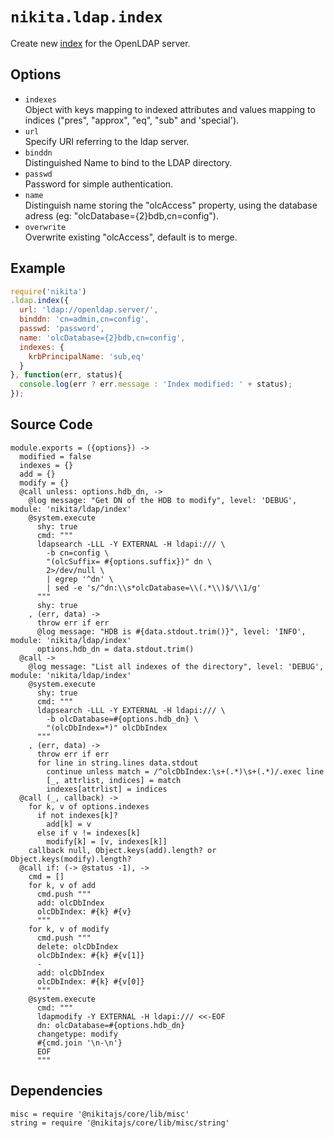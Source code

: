 
# `nikita.ldap.index`

Create new [index](index) for the OpenLDAP server.

## Options

* `indexes`   
  Object with keys mapping to indexed attributes and values mapping to indices
  ("pres", "approx", "eq", "sub" and 'special').   
* `url`   
  Specify URI referring to the ldap server.   
* `binddn`   
  Distinguished Name to bind to the LDAP directory.   
* `passwd`   
  Password for simple authentication.   
* `name`   
  Distinguish name storing the "olcAccess" property, using the database adress
  (eg: "olcDatabase={2}bdb,cn=config").   
* `overwrite`   
  Overwrite existing "olcAccess", default is to merge.   

## Example

```js
require('nikita')
.ldap.index({
  url: 'ldap://openldap.server/',
  binddn: 'cn=admin,cn=config',
  passwd: 'password',
  name: 'olcDatabase={2}bdb,cn=config',
  indexes: {
    krbPrincipalName: 'sub,eq'
  }
}, function(err, status){
  console.log(err ? err.message : 'Index modified: ' + status);
});
```

## Source Code

    module.exports = ({options}) ->
      modified = false
      indexes = {}
      add = {}
      modify = {}
      @call unless: options.hdb_dn, ->
        @log message: "Get DN of the HDB to modify", level: 'DEBUG', module: 'nikita/ldap/index'
        @system.execute
          shy: true
          cmd: """
          ldapsearch -LLL -Y EXTERNAL -H ldapi:/// \
            -b cn=config \
            "(olcSuffix= #{options.suffix})" dn \
            2>/dev/null \
            | egrep '^dn' \
            | sed -e 's/^dn:\\s*olcDatabase=\\(.*\\)$/\\1/g'
          """
          shy: true
        , (err, data) ->
          throw err if err
          @log message: "HDB is #{data.stdout.trim()}", level: 'INFO', module: 'nikita/ldap/index'
          options.hdb_dn = data.stdout.trim()
      @call ->
        @log message: "List all indexes of the directory", level: 'DEBUG', module: 'nikita/ldap/index'
        @system.execute
          shy: true
          cmd: """
          ldapsearch -LLL -Y EXTERNAL -H ldapi:/// \
            -b olcDatabase=#{options.hdb_dn} \
            "(olcDbIndex=*)" olcDbIndex
          """
        , (err, data) ->
          throw err if err
          for line in string.lines data.stdout
            continue unless match = /^olcDbIndex:\s+(.*)\s+(.*)/.exec line
            [_, attrlist, indices] = match
            indexes[attrlist] = indices
      @call (_, callback) ->
        for k, v of options.indexes
          if not indexes[k]?
            add[k] = v
          else if v != indexes[k]
            modify[k] = [v, indexes[k]]
        callback null, Object.keys(add).length? or Object.keys(modify).length?
      @call if: (-> @status -1), ->
        cmd = []
        for k, v of add
          cmd.push """
          add: olcDbIndex
          olcDbIndex: #{k} #{v}
          """
        for k, v of modify
          cmd.push """
          delete: olcDbIndex
          olcDbIndex: #{k} #{v[1]}
          -
          add: olcDbIndex
          olcDbIndex: #{k} #{v[0]}
          """
        @system.execute
          cmd: """
          ldapmodify -Y EXTERNAL -H ldapi:/// <<-EOF
          dn: olcDatabase=#{options.hdb_dn}
          changetype: modify
          #{cmd.join '\n-\n'}
          EOF
          """

## Dependencies

    misc = require '@nikitajs/core/lib/misc'
    string = require '@nikitajs/core/lib/misc/string'

[index]: http://www.zytrax.com/books/ldap/apa/indeces.html
